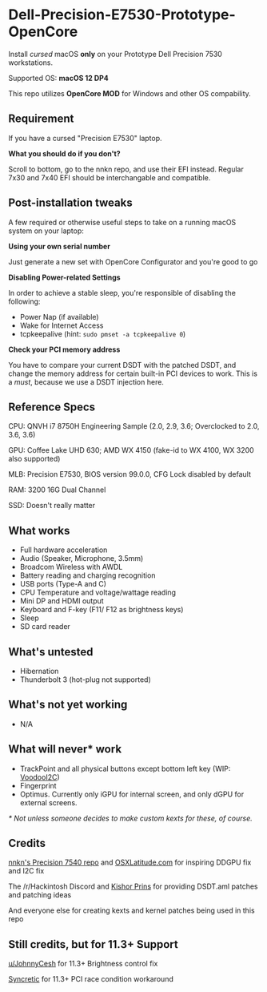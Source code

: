 # Dell-Precision-E7530-Prototype-OpenCore
Install _cursed_ macOS **only** on your Prototype Dell Precision 7530 workstations.

Supported OS: **macOS 12 DP4**

This repo utilizes **OpenCore MOD** for Windows and other OS compability.  

## Requirement
If you have a cursed "Precision E7530" laptop.

**What you should do if you don't?**

Scroll to bottom, go to the nnkn repo, and use their EFI instead. Regular 7x30 and 7x40 EFI should be interchangable and compatible.

## Post-installation tweaks
A few required or otherwise useful steps to take on a running macOS system on your laptop:

**Using your own serial number**

Just generate a new set with OpenCore Configurator and you're good to go

**Disabling Power-related Settings**

In order to achieve a stable sleep, you're responsible of disabling the following:
- Power Nap (if available)
- Wake for Internet Access
- tcpkeepalive (hint: `sudo pmset -a tcpkeepalive 0`)

**Check your PCI memory address**

You have to compare your current DSDT with the patched DSDT, and change the memory address for certain built-in PCI devices to work. This is a _must_, because we use a DSDT injection here.

## Reference Specs

CPU: QNVH i7 8750H Engineering Sample (2.0, 2.9, 3.6; Overclocked to 2.0, 3.6, 3.6)

GPU: Coffee Lake UHD 630; AMD WX 4150 (fake-id to WX 4100, WX 3200 also supported)

MLB: Precision E7530, BIOS version 99.0.0, CFG Lock disabled by default

RAM: 3200 16G Dual Channel

SSD: Doesn't really matter

## What works

- Full hardware acceleration
- Audio (Speaker, Microphone, 3.5mm)
- Broadcom Wireless with AWDL
- Battery reading and charging recognition
- USB ports (Type-A and C)
- CPU Temperature and voltage/wattage reading
- Mini DP and HDMI output
- Keyboard and F-key (F11/ F12 as brightness keys)
- Sleep
- SD card reader

## What's untested

- Hibernation
- Thunderbolt 3 (hot-plug not supported)

## What's not yet working

- N/A

## What will never* work

- TrackPoint and all physical buttons except bottom left key (WIP: [VoodooI2C](https://github.com/VoodooI2C/VoodooI2C/pull/445))
- Fingerprint
- Optimus. Currently only iGPU for internal screen, and only dGPU for external screens.

_* Not unless someone decides to make custom kexts for these, of course._

## Credits

[nnkn's Precision 7540 repo](https://github.com/nnkn/hackintosh-dell-precision-7540-oc) and [OSXLatitude.com](https://osxlatitude.com/forums/topic/16159-solved-precision-7530-prototype-smbios-cannot-be-properly-injected-i2c-not-working-mux-control-in-bios-reset-after-restart/) for inspiring DDGPU fix and I2C fix

The /r/Hackintosh Discord and [Kishor Prins](https://github.com/VoodooI2C/VoodooI2C/issues/463) for providing DSDT.aml patches and patching ideas

And everyone else for creating kexts and kernel patches being used in this repo

## Still credits, but for 11.3+ Support

[u/JohnnyCesh](https://www.reddit.com/r/hackintosh/comments/nzsyqo/inspiron_15_r_se_7520_big_sur_115_beta_2_success/) for 11.3+ Brightness control fix

[Syncretic](https://forums.macrumors.com/threads/latebloom-an-experimental-workaround-for-the-11-3-race-condition.2303986/) for 11.3+ PCI race condition workaround
